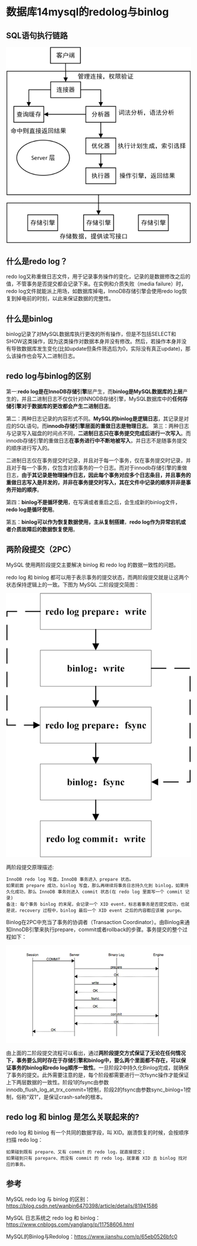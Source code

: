 # 数据库14mysql的redolog与binlog
## SQL语句执行链路
![](_v_images/20201005191242876_1620578742.png)

##  什么是redo log？
redo log又称重做日志文件，用于记录事务操作的变化，记录的是数据修改之后的值，不管事务是否提交都会记录下来。在实例和介质失败（media failure）时，redo log文件就能派上用场，如数据库掉电，InnoDB存储引擎会使用redo log恢复到掉电前的时刻，以此来保证数据的完整性。


## 什么是binlog
binlog记录了对MySQL数据库执行更改的所有操作，但是不包括SELECT和SHOW这类操作，因为这类操作对数据本身并没有修改。然后，若操作本身并没有导致数据库发生变化(比如update但条件筛选后为0，实际没有真正update)，那么该操作也会写入二进制日志。


## redo log与binlog的区别
第一:**redo log是在InnoDB存储引擎**层产生，而**binlog是MySQL数据库的上层**产生的，并且二进制日志不仅仅针对INNODB存储引擎，MySQL数据库中的**任何存储引擎对于数据库的更改都会产生二进制日志**。

第二：两种日志记录的内容形式不同。**MySQL的binlog是逻辑日志**，其记录是对应的SQL语句。而**innodb存储引擎层面的重做日志是物理日志**。
第三：两种日志与记录写入磁盘的时间点不同，**二进制日志只在事务提交完成后进行一次写入**。而innodb存储引擎的重做日志**在事务进行中不断地被写入**，并日志不是随事务提交的顺序进行写入的。

二进制日志仅在事务提交时记录，并且对于每一个事务，仅在事务提交时记录，并且对于每一个事务，仅包含对应事务的一个日志。而对于innodb存储引擎的重做日志，**由于其记录是物理操作日志，因此每个事务对应多个日志条目，并且事务的重做日志写入是并发的，并非在事务提交时写入，其在文件中记录的顺序并非是事务开始的顺序**。

第四：**binlog不是循环使用**，在写满或者重启之后，会生成新的binlog文件，**redo log是循环使用**。

第五：**binlog可以作为恢复数据使用，主从复制搭建**，**redo log作为异常宕机或者介质故障后的数据恢复使用**。


## 两阶段提交（2PC）
MySQL 使用两阶段提交主要解决 binlog 和 redo log 的数据一致性的问题。

redo log 和 binlog 都可以用于表示事务的提交状态，而两阶段提交就是让这两个状态保持逻辑上的一致。下图为 MySQL 二阶段提交简图：

![](_v_images/20201005191539394_1973893732.png)

两阶段提交原理描述:

```
InnoDB redo log 写盘，InnoDB 事务进入 prepare 状态。
如果前面 prepare 成功，binlog 写盘，那么再继续将事务日志持久化到 binlog，如果持久化成功，那么 InnoDB 事务则进入 commit 状态(在 redo log 里面写一个 commit 记录)
备注: 每个事务 binlog 的末尾，会记录一个 XID event，标志着事务是否提交成功，也就是说，recovery 过程中，binlog 最后一个 XID event 之后的内容都应该被 purge。
```

Binlog在2PC中充当了事务的协调者（Transaction Coordinator）。由Binlog来通知InnoDB引擎来执行prepare，commit或者rollback的步骤。事务提交的整个过程如下：

![](_v_images/20201005191927704_209915496.png)


由上面的二阶段提交流程可以看出，通过**两阶段提交方式保证了无论在任何情况下，事务要么同时存在于存储引擎和binlog中，要么两个里面都不存在，可以保证事务的binlog和redo log顺序一致性**。一旦阶段2中持久化Binlog完成，就确保了事务的提交。此外需要注意的是，每个阶段都需要进行一次fsync操作才能保证上下两层数据的一致性。阶段1的fsync由参数innodb_flush_log_at_trx_commit=1控制，阶段2的fsync由参数sync_binlog=1控制，俗称“双1”，是保证crash-safe的根本。


## redo log 和 binlog 是怎么关联起来的?
redo log 和 binlog 有一个共同的数据字段，叫 XID。崩溃恢复的时候，会按顺序扫描 redo log：

```
如果碰到既有 prepare、又有 commit 的 redo log，就直接提交；
如果碰到只有 parepare、而没有 commit 的 redo log，就拿着 XID 去 binlog 找对应的事务。
```

## 参考
MySQL redo log 与 binlog 的区别：https://blog.csdn.net/wanbin6470398/article/details/81941586

MySQL 日志系统之 redo log 和 binlog：https://www.cnblogs.com/yanglang/p/11758606.html

MySQL的Binlog与Redolog：https://www.jianshu.com/p/65eb0526bfc0

